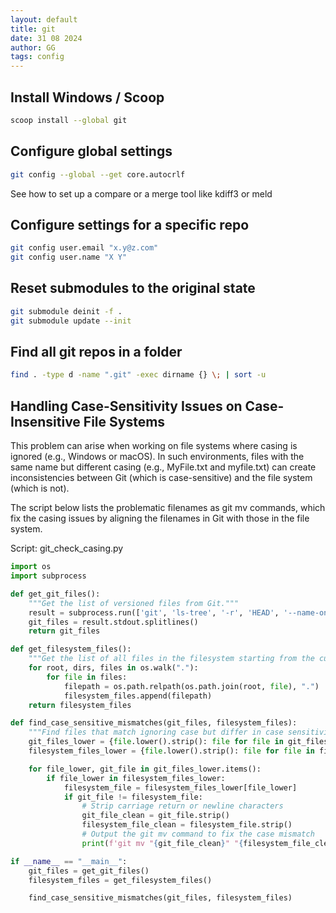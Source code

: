 ```yaml
---
layout: default
title: git
date: 31 08 2024
author: GG
tags: config
---
```


Install Windows / Scoop
---

``` zsh
scoop install --global git
```

Configure global settings
---

``` zsh
git config --global --get core.autocrlf
```

See how to set up a compare or a merge tool like kdiff3 or meld

Configure settings for a specific repo
---

``` zsh
git config user.email "x.y@z.com"
git config user.name "X Y"
```

Reset submodules to the original state
---

``` zsh
git submodule deinit -f .
git submodule update --init

```

Find all git repos in a folder
---

``` zsh
find . -type d -name ".git" -exec dirname {} \; | sort -u
```

Handling Case-Sensitivity Issues on Case-Insensitive File Systems
---

This problem can arise when working on file systems where casing is ignored 
(e.g., Windows or macOS). In such environments, files with the same name but 
different casing (e.g., MyFile.txt and myfile.txt) can create inconsistencies 
between Git (which is case-sensitive) and the file system (which is not).

The script below lists the problematic filenames as git mv commands, which fix
the casing issues by aligning the filenames in Git with those in the file 
system.

Script: git_check_casing.py

```python
import os
import subprocess

def get_git_files():
    """Get the list of versioned files from Git."""
    result = subprocess.run(['git', 'ls-tree', '-r', 'HEAD', '--name-only'], stdout=subprocess.PIPE, text=True)
    git_files = result.stdout.splitlines()
    return git_files

def get_filesystem_files():
    """Get the list of all files in the filesystem starting from the current directory."""
    for root, dirs, files in os.walk("."):
        for file in files:
            filepath = os.path.relpath(os.path.join(root, file), ".")
            filesystem_files.append(filepath)
    return filesystem_files

def find_case_sensitive_mismatches(git_files, filesystem_files):
    """Find files that match ignoring case but differ in case sensitivity."""
    git_files_lower = {file.lower().strip(): file for file in git_files}
    filesystem_files_lower = {file.lower().strip(): file for file in filesystem_files}

    for file_lower, git_file in git_files_lower.items():
        if file_lower in filesystem_files_lower:
            filesystem_file = filesystem_files_lower[file_lower]
            if git_file != filesystem_file:
                # Strip carriage return or newline characters
                git_file_clean = git_file.strip()
                filesystem_file_clean = filesystem_file.strip()
                # Output the git mv command to fix the case mismatch
                print(f'git mv "{git_file_clean}" "{filesystem_file_clean}"')

if __name__ == "__main__":
    git_files = get_git_files()
    filesystem_files = get_filesystem_files()

    find_case_sensitive_mismatches(git_files, filesystem_files)
```